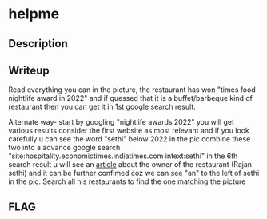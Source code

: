 # helpme

## Description

## Writeup
Read everything you can in the picture, the restaurant has won "times food nightlife award in 2022" and if guessed that it is a buffet/barbeque kind of restaurant then you can get it in 1st google search result.

Alternate way- start by googling "nightlife awards 2022" you will get various results consider the first website as most relevant and if you look carefully u can see the word "sethi" below 2022 in the pic combine these two into a advance google search "site:hospitality.economictimes.indiatimes.com intext:sethi" in the 6th search result u will see an [article]([https://www.google.com/](https://www.google.com/url?sa=t&rct=j&q=&esrc=s&source=web&cd=&cad=rja&uact=8&ved=2ahUKEwjrnaTL7fODAxVioGMGHYGwCKwQFnoECB4QAQ&url=https%3A%2F%2Fhospitality.economictimes.indiatimes.com%2Fnews%2Frestaurants%2Fdelhi-based-restaurateur-rajan-sethi-launches-omo-a-health-centric-restaurant%2F90704277&usg=AOvVaw1nEWnELaLK_HPnDrqKy3ZQ&opi=89978449)https://www.google.com/url?sa=t&rct=j&q=&esrc=s&source=web&cd=&cad=rja&uact=8&ved=2ahUKEwjrnaTL7fODAxVioGMGHYGwCKwQFnoECB4QAQ&url=https%3A%2F%2Fhospitality.economictimes.indiatimes.com%2Fnews%2Frestaurants%2Fdelhi-based-restaurateur-rajan-sethi-launches-omo-a-health-centric-restaurant%2F90704277&usg=AOvVaw1nEWnELaLK_HPnDrqKy3ZQ&opi=89978449) about the owner of the restaurant (Rajan sethi) and it can be further confimed coz we can see "an" to the left of sethi in the pic.
Search all his restaurants to find the one matching the picture
## FLAG
